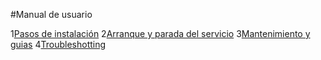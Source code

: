 #Manual de usuario

1[Pasos de instalación](PasosDeInstalacion.md)
2[Arranque y parada del servicio]()
3[Mantenimiento y guias]()
4[Troubleshotting]()
